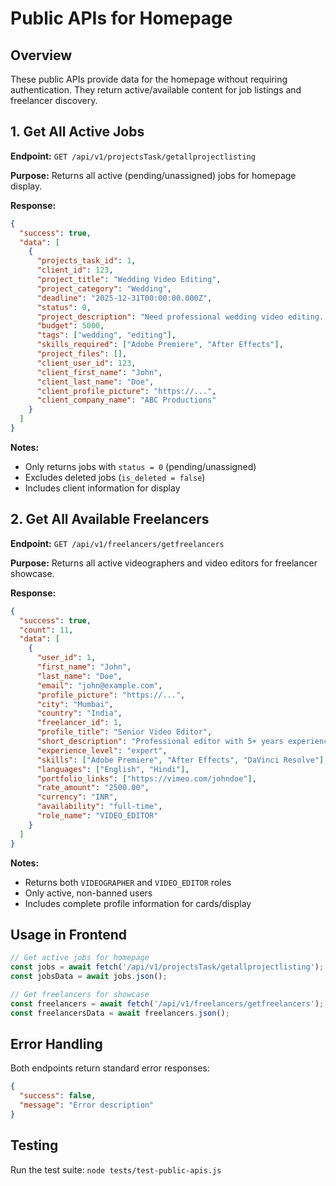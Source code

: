 # Public APIs for Homepage

## Overview
These public APIs provide data for the homepage without requiring authentication. They return active/available content for job listings and freelancer discovery.

## 1. Get All Active Jobs
**Endpoint:** `GET /api/v1/projectsTask/getallprojectlisting`

**Purpose:** Returns all active (pending/unassigned) jobs for homepage display.

**Response:**
```json
{
  "success": true,
  "data": [
    {
      "projects_task_id": 1,
      "client_id": 123,
      "project_title": "Wedding Video Editing",
      "project_category": "Wedding",
      "deadline": "2025-12-31T00:00:00.000Z",
      "status": 0,
      "project_description": "Need professional wedding video editing...",
      "budget": 5000,
      "tags": ["wedding", "editing"],
      "skills_required": ["Adobe Premiere", "After Effects"],
      "project_files": [],
      "client_user_id": 123,
      "client_first_name": "John",
      "client_last_name": "Doe",
      "client_profile_picture": "https://...",
      "client_company_name": "ABC Productions"
    }
  ]
}
```

**Notes:**
- Only returns jobs with `status = 0` (pending/unassigned)
- Excludes deleted jobs (`is_deleted = false`)
- Includes client information for display

## 2. Get All Available Freelancers
**Endpoint:** `GET /api/v1/freelancers/getfreelancers`

**Purpose:** Returns all active videographers and video editors for freelancer showcase.

**Response:**
```json
{
  "success": true,
  "count": 11,
  "data": [
    {
      "user_id": 1,
      "first_name": "John",
      "last_name": "Doe",
      "email": "john@example.com",
      "profile_picture": "https://...",
      "city": "Mumbai",
      "country": "India",
      "freelancer_id": 1,
      "profile_title": "Senior Video Editor",
      "short_description": "Professional editor with 5+ years experience",
      "experience_level": "expert",
      "skills": ["Adobe Premiere", "After Effects", "DaVinci Resolve"],
      "languages": ["English", "Hindi"],
      "portfolio_links": ["https://vimeo.com/johndoe"],
      "rate_amount": "2500.00",
      "currency": "INR",
      "availability": "full-time",
      "role_name": "VIDEO_EDITOR"
    }
  ]
}
```

**Notes:**
- Returns both `VIDEOGRAPHER` and `VIDEO_EDITOR` roles
- Only active, non-banned users
- Includes complete profile information for cards/display

## Usage in Frontend

```javascript
// Get active jobs for homepage
const jobs = await fetch('/api/v1/projectsTask/getallprojectlisting');
const jobsData = await jobs.json();

// Get freelancers for showcase
const freelancers = await fetch('/api/v1/freelancers/getfreelancers');
const freelancersData = await freelancers.json();
```

## Error Handling
Both endpoints return standard error responses:
```json
{
  "success": false,
  "message": "Error description"
}
```

## Testing
Run the test suite: `node tests/test-public-apis.js`